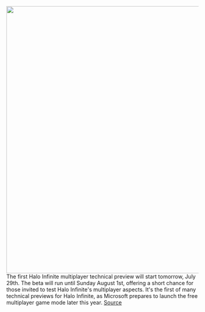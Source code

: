 <img src='https://cdn.vox-cdn.com/thumbor/J_KxB5BlfAQOKk5lsmlUUA9IRQ0=/0x0:1920x1080/1200x800/filters:focal(807x387:1113x693)/cdn.vox-cdn.com/uploads/chorus_image/image/69642989/a47427df_9cef_4831_85d0_9fa989ce4560.0.jpeg' width='700px' /><br/>
The first Halo Infinite multiplayer technical preview will start tomorrow, July 29th. The beta will run until Sunday August 1st, offering a short chance for those invited to test Halo Infinite's multiplayer aspects. It's the first of many technical previews for Halo Infinite, as Microsoft prepares to launch the free multiplayer game mode later this year.
<a href='https://www.theverge.com/2021/7/28/22597498/halo-infinite-multiplayer-technical-preview-beta-july-29th'> Source <a/>